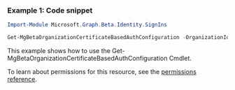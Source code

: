 ### Example 1: Code snippet

```powershell
Import-Module Microsoft.Graph.Beta.Identity.SignIns

Get-MgBetaOrganizationCertificateBasedAuthConfiguration -OrganizationId $organizationId -CertificateBasedAuthConfigurationId $certificateBasedAuthConfigurationId
```
This example shows how to use the Get-MgBetaOrganizationCertificateBasedAuthConfiguration Cmdlet.

To learn about permissions for this resource, see the [permissions reference](/graph/permissions-reference).

